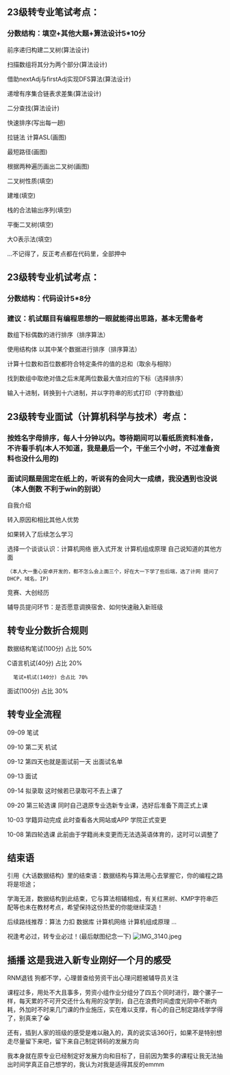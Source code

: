 ## 23级转专业笔试考点：
### 分数结构：填空+其他大题+算法设计5*10分
前序递归构建二叉树(算法设计)

扫描数组将其分为两个部分(算法设计)

借助nextAdj与firstAdj实现DFS算法(算法设计)

递增有序集合链表求差集(算法设计)

二分查找(算法设计)

快速排序(写出每一趟)

拉链法 计算ASL(画图)

最短路径(画图)

根据两种遍历画出二叉树(画图)

二叉树性质(填空)

建堆(填空)

栈的合法输出序列(填空)

平衡二叉树(填空)

大O表示法(填空)

...不记得了，反正考点都在代码里，全部押中
## 23级转专业机试考点：
### 分数结构：代码设计5*8分
### 建议：机试题目有编程思想的一眼就能得出思路，基本无需备考
数组下标偶数的进行排序（排序算法）

使用结构体 以其中某个数据进行排序（排序算法）

计算十位数和百位数都符合特定条件的值的总和（取余与相除）

找到数组中取绝对值之后末尾两位数最大值对应的下标（选择排序）

输入十进制，转换到十六进制，并以字符串的形式打印（字符数组）
## 23级转专业面试（计算机科学与技术）考点：
### 按姓名字母排序，每人十分钟以内。等待期间可以看纸质资料准备，不许看手机(本人不知道，我是最后一个，干坐三个小时，不过准备资料也没什么用的)
### 面试问题是固定在纸上的，听说有的会问大一成绩，我没遇到也没说（本人倒数 不利于win的别说）
自我介绍

转入原因和相比其他人优势

如果转入了后续怎么学习

选择一个谈谈认识：计算机网络 嵌入式开发 计算机组成原理 自己说知道的其他方面

    （本人大一重心安卓开发的，都不怎么会上面三个，好在大一下学了些后端，选了计网 提问了DHCP，域名，IP)

竞赛、大创经历

辅导员提问环节：是否愿意调换宿舍、如何快速融入新班级
## 转专业分数折合规则
数据结构笔试(100分) 占比 50%

C语言机试(40分) 占比 20%

      笔试+机试(140分) 合占比 70%

面试(100分) 占比 30%
## 转专业全流程
09-09 笔试

09-10 第二天 机试

09-12 第四天也就是面试前一天 出面试名单

09-13 面试

09-14 拟录取 这时候若已录取可不去上课了

09-20 第三轮选课 同时自己退原专业选新专业课，选好后准备下周正式上课

10-03 学籍异动完成 此时查看各大网站或APP 学院正式变更

10-08 第四轮选课 此前由于学籍尚未变更而无法选英语体育的，这时可以调整了

## 结束语
引用《大话数据结构》里的结束语：数据结构与算法用心去掌握它，你的编程之路将是坦途；

学海无涯，数据结构到此结束，它与算法相辅相成，有关红黑树、KMP字符串匹配等也未在教材考点，希望保持这份热爱的你能继续深造！

后续路线推荐：算法 力扣 数据库 计算机网络 计算机组成原理 ...

祝逢考必过，转专业必过！(最后献图纪念一下)
![IMG_3140.jpeg](https://s2.loli.net/2024/10/05/SbG69Qs42cBWyk3.jpg)
## 插播 这是我进入新专业刚好一个月的感受
RNM退钱 狗都不学，心理普查给劳资干出心理问题被辅导员关注

课程过多，用处不大且事多，劳资小组作业分组分了四五个同时进行，跟个骡子一样，每天累的不可开交还什么有用的没学到，自己在浪费时间虚度光阴中不断内耗，外加时不时来几门课的作业施压，实在难以支撑，有心的自己制定路线学学得了，别真来了😭

还有，插到人家的班级的感受是难以融入的，真的说实话360行，如果不是特别想走尽量留下来吧，留下来自己制定转码的发展方向

我本身就在原专业已经制定好发展方向和目标了，目前因为繁多的课程让我无法抽出时间学真正自己想学的，我认为对我是适得其反的emmm